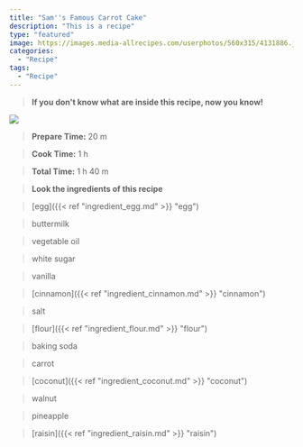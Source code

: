 ```yaml
---
title: "Sam''s Famous Carrot Cake"
description: "This is a recipe"
type: "featured"
image: https://images.media-allrecipes.com/userphotos/560x315/4131886.jpg
categories: 
  - "Recipe"
tags: 
  - "Recipe"
---
```



>**If you don't know what are inside this recipe, now you know!**

![](../images/Recipes-Banner.jpg)
> **Prepare Time:** 20 m


> **Cook Time:** 1 h


> **Total Time:** 1 h 40 m

> **Look the ingredients of this recipe**

> [egg]({{< ref "ingredient_egg.md" >}} "egg")

> buttermilk

> vegetable oil

> white sugar

> vanilla

> [cinnamon]({{< ref "ingredient_cinnamon.md" >}} "cinnamon")

> salt

> [flour]({{< ref "ingredient_flour.md" >}} "flour")

> baking soda

> carrot

> [coconut]({{< ref "ingredient_coconut.md" >}} "coconut")

> walnut

> pineapple

> [raisin]({{< ref "ingredient_raisin.md" >}} "raisin")

